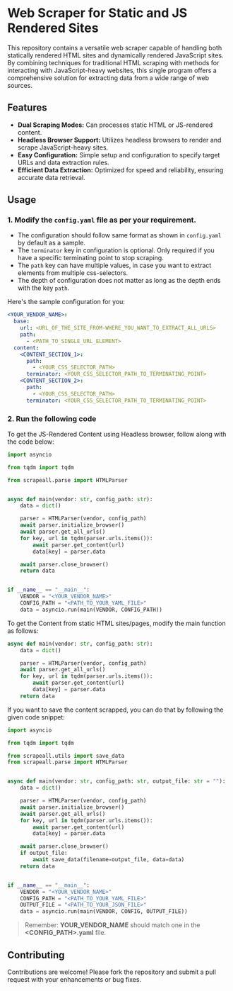 # Web Scraper for Static and JS Rendered Sites

This repository contains a versatile web scraper capable of handling both statically rendered HTML sites and dynamically rendered JavaScript sites. By combining techniques for traditional HTML scraping with methods for interacting with JavaScript-heavy websites, this single program offers a comprehensive solution for extracting data from a wide range of web sources.

## Features

- **Dual Scraping Modes:** Can processes static HTML or JS-rendered content.
- **Headless Browser Support:** Utilizes headless browsers to render and scrape JavaScript-heavy sites.
- **Easy Configuration:** Simple setup and configuration to specify target URLs and data extraction rules.
- **Efficient Data Extraction:** Optimized for speed and reliability, ensuring accurate data retrieval.
<!-- Extensive Logging: Provides detailed logs for monitoring scraping activities and troubleshooting. -->

## Usage

### 1. Modify the `config.yaml` file as per your requirement.

- The configuration should follow same format as shown in `config.yaml` by default as a sample.
- The `terminator` key in configuration is optional. Only required if you have a specific terminating point to stop scraping.
- The `path` key can have multiple values, in case you want to extract elements from multiple css-selectors.
- The depth of configuration does not matter as long as the depth ends with the key `path`.

Here's the sample configuration for you:

```yaml
<YOUR_VENDOR_NAME>:
  base:
    url: <URL_OF_THE_SITE_FROM-WHERE_YOU_WANT_TO_EXTRACT_ALL_URLS>
    path:
      - <PATH_TO_SINGLE_URL_ELEMENT>
  content:
    <CONTENT_SECTION_1>:
      path:
        - <YOUR_CSS_SELECTOR_PATH>
      terminator: <YOUR_CSS_SELECTOR_PATH_TO_TERMINATING_POINT>
    <CONTENT_SECTION_2>:
      path:
        - <YOUR_CSS_SELECTOR_PATH>
      terminator: <YOUR_CSS_SELECTOR_PATH_TO_TERMINATING_POINT>
```

### 2. Run the following code

To get the JS-Rendered Content using Headless browser, follow along with the code below:

```python
import asyncio

from tqdm import tqdm

from scrapeall.parse import HTMLParser


async def main(vendor: str, config_path: str):
    data = dict()

    parser = HTMLParser(vendor, config_path)
    await parser.initialize_browser()
    await parser.get_all_urls()
    for key, url in tqdm(parser.urls.items()):
        await parser.get_content(url)
        data[key] = parser.data

    await parser.close_browser()
    return data


if __name__ == "__main__":
    VENDOR = "<YOUR_VENDOR_NAME>"
    CONFIG_PATH = "<PATH_TO_YOUR_YAML_FILE>"
    data = asyncio.run(main(VENDOR, CONFIG_PATH))
```

To get the Content from static HTML sites/pages, modify the main function as follows:

```python
async def main(vendor: str, config_path: str):
    data = dict()

    parser = HTMLParser(vendor, config_path)
    await parser.get_all_urls()
    for key, url in tqdm(parser.urls.items()):
        await parser.get_content(url)
        data[key] = parser.data
    return data
```

If you want to save the content scrapped, you can do that by following the given code snippet:

```python
import asyncio

from tqdm import tqdm

from scrapeall.utils import save_data
from scrapeall.parse import HTMLParser


async def main(vendor: str, config_path: str, output_file: str = ""):
    data = dict()

    parser = HTMLParser(vendor, config_path)
    await parser.initialize_browser()
    await parser.get_all_urls()
    for key, url in tqdm(parser.urls.items()):
        await parser.get_content(url)
        data[key] = parser.data

    await parser.close_browser()
    if output_file:
        await save_data(filename=output_file, data=data)
    return data


if __name__ == "__main__":
    VENDOR = "<YOUR_VENDOR_NAME>"
    CONFIG_PATH = "<PATH_TO_YOUR_YAML_FILE>"
    OUTPUT_FILE = "<PATH_TO_YOUR_JSON_FILE>"
    data = asyncio.run(main(VENDOR, CONFIG, OUTPUT_FILE))
```

> Remember: **YOUR_VENDOR_NAME** should match one in the **<CONFIG_PATH>.yaml** file.


## Contributing

Contributions are welcome! Please fork the repository and submit a pull request with your enhancements or bug fixes.
